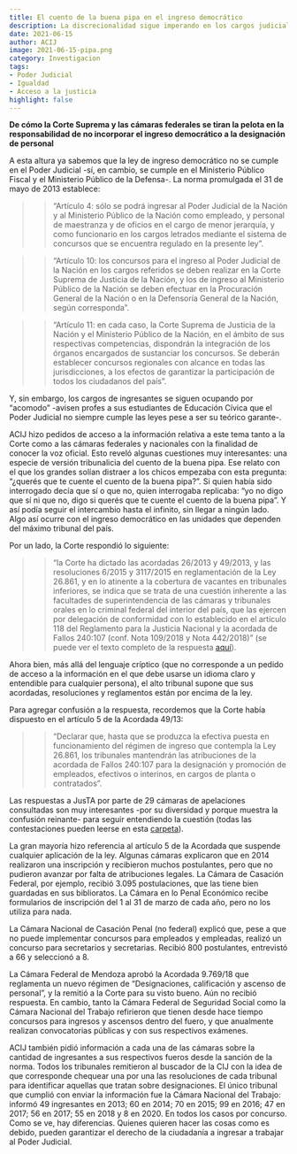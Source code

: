 ```yaml
---
title: El cuento de la buena pipa en el ingreso democrático
description: La discrecionalidad sigue imperando en los cargos judiciales.
date: 2021-06-15
author: ACIJ
image: 2021-06-15-pipa.png
category: Investigacion
tags:
- Poder Judicial
- Igualdad
- Acceso a la justicia
highlight: false
---
```


**De cómo la Corte Suprema y las cámaras federales se tiran la pelota en la responsabilidad de no incorporar el ingreso democrático a la designación de personal**

A esta altura ya sabemos que la ley de ingreso democrático no se cumple en el Poder Judicial -sí, en cambio, se cumple en el Ministerio Público Fiscal y el Ministerio Público de la Defensa-. La  norma promulgada el 31 de mayo de 2013 establece: 

> > “Artículo 4: sólo se podrá ingresar al Poder Judicial de la Nación y al Ministerio Público de la Nación como empleado, y personal de maestranza y de oficios en el cargo de menor jerarquía, y como funcionario en los cargos letrados mediante el sistema de concursos que se encuentra regulado en la presente ley”.

> > “Artículo 10: los concursos para el ingreso al Poder Judicial de la Nación en los cargos referidos se deben realizar en la Corte Suprema de Justicia de la Nación, y los de ingreso al Ministerio Público de la Nación se deben efectuar en la Procuración General de la Nación o en la Defensoría General de la Nación, según corresponda”.

> > “Artículo 11: en cada caso, la Corte Suprema de Justicia de la Nación y el Ministerio Público de la Nación, en el ámbito de sus respectivas competencias, dispondrán la integración de los órganos encargados de sustanciar los concursos. Se deberán establecer concursos regionales con alcance en todas las jurisdicciones, a los efectos de garantizar la participación de todos los ciudadanos del país”.

Y, sin embargo, los cargos de ingresantes se siguen ocupando por “acomodo” -avisen profes a sus estudiantes de Educación Cívica que el Poder Judicial no siempre cumple las leyes pese a ser su teórico garante-.

ACIJ hizo pedidos de acceso a la información relativa a este tema tanto a la Corte como a las cámaras federales y nacionales con la finalidad de conocer la voz oficial. Esto reveló algunas cuestiones muy interesantes: una especie de versión tribunalicia del cuento de la buena pipa. Ese relato con el que los grandes solían distraer a los chicos empezaba con esta pregunta: “¿querés que te cuente el cuento de la buena pipa?”. Si quien había sido interrogado decía que sí o que no, quien interrogaba replicaba: “yo no digo que sí ni que no, digo si querés que te cuente el cuento de la buena pipa”. Y así podía seguir el intercambio hasta el infinito, sin llegar a ningún lado. Algo así ocurre con el ingreso democrático en las unidades que dependen del máximo tribunal del país. 

Por un lado, la Corte respondió lo siguiente: 
> > “la Corte ha dictado las acordadas 26/2013 y 49/2013, y las resoluciones 6/2015 y 3117/2015 en reglamentación de la Ley 26.861, y en lo atinente a la cobertura de vacantes en tribunales inferiores, se indica que se trata de una cuestión inherente a las facultades de superintendencia de las cámaras y tribunales orales en lo criminal federal del interior del país, que las ejercen por delegación de conformidad con lo establecido en el artículo 118 del Reglamento para la Justicia Nacional y la acordada de Fallos 240:107 (conf. Nota 109/2018 y Nota 442/2018)” (se puede ver el texto completo de la respuesta [aquí](https://drive.google.com/file/d/1fx2GOLK_D6-dNjVFgjUaXVM0Lvx2cQ0S/view)).

Ahora bien, más allá del lenguaje críptico (que no corresponde a un pedido de acceso a la información en el que debe usarse un idioma claro y entendible para cualquier persona), el alto tribunal supone que sus acordadas, resoluciones y reglamentos están por encima de la ley. 

Para agregar confusión a la respuesta, recordemos que la Corte había dispuesto en el artículo 5 de la Acordada 49/13: 
> > “Declarar que, hasta que se produzca la efectiva puesta en funcionamiento del régimen de ingreso que contempla la Ley 26.861, los tribunales mantendrán las atribuciones de la acordada de Fallos 240:107 para la designación y promoción de empleados, efectivos o interinos, en cargos de planta o contratados”.

Las respuestas a JusTA por parte de 29 cámaras de apelaciones consultadas son muy interesantes -por su diversidad y porque muestra la confusión reinante- para seguir entendiendo la cuestión (todas las contestaciones pueden leerse en esta [carpeta](https://drive.google.com/drive/folders/1QYoVJ2dhdmAZ9YtzZaDQ4D3C5gSjp52O)).

La gran mayoría hizo referencia al artículo 5 de la Acordada que suspende cualquier aplicación de la ley. Algunas cámaras explicaron que en 2014 realizaron una inscripción y recibieron muchos postulantes, pero que no pudieron avanzar por falta de atribuciones legales. La Cámara de Casación Federal, por ejemplo, recibió 3.095 postulaciones, que las tiene bien guardadas en sus biblioratos. La Cámara en lo Penal Económico recibe formularios de inscripción del 1 al 31 de marzo de cada año, pero no los utiliza para nada. 

La Cámara Nacional de Casación Penal (no federal) explicó que, pese a que no puede implementar concursos para empleados y empleadas, realizó un concurso para secretarios y secretarias. Recibió 800 postulantes, entrevistó a 66 y seleccionó a 8.

La Cámara Federal de Mendoza aprobó la Acordada 9.769/18 que reglamenta un nuevo régimen de “Designaciones, calificación y ascenso de personal”, y la remitió a la Corte para su visto bueno. Aún no recibió respuesta. En cambio, tanto la Cámara Federal de Seguridad Social como la Cámara Nacional del Trabajo refirieron que tienen desde hace tiempo concursos para ingresos y ascensos dentro del fuero, y que anualmente realizan convocatorias públicas y con sus respectivos exámenes. 

ACIJ también pidió información a cada una de las cámaras sobre la cantidad de ingresantes a sus respectivos fueros desde la sanción de la norma. Todos los tribunales remitieron al buscador de la CIJ con la idea de que corresponde chequear una por una las resoluciones de cada tribunal para identificar aquellas que tratan sobre designaciones. El único tribunal que cumplió con enviar la información fue la Cámara Nacional del Trabajo: informó 49 ingresantes en 2013; 60 en 2014; 70 en 2015; 99 en 2016; 47 en 2017; 56 en 2017; 55 en 2018 y 8 en 2020.  En todos los casos  por concurso.  Como se ve, hay diferencias. Quienes quieren hacer las cosas como es debido, pueden garantizar el derecho de la ciudadanía a ingresar a trabajar al Poder Judicial.

